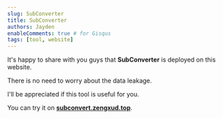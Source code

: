```yaml
---
slug: SubConverter
title: SubConverter
authors: Jayden
enableComments: true # for Gisqus
tags: [tool, website]
---
```


It's happy to share with you guys that **SubConverter** is deployed on this website.

There is no need to worry about the data leakage.

I'll be appreciated if this tool is useful for you.

You can try it on [**subconvert.zengxud.top**](https://subconvert.zengxud.top). 

